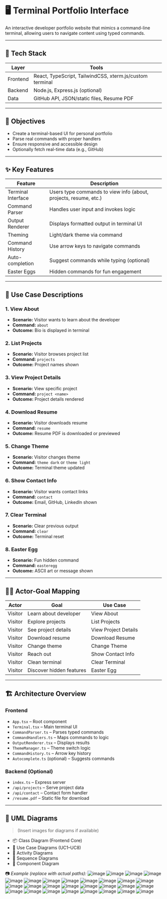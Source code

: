 # 🖥️ Terminal Portfolio Interface

An interactive developer portfolio website that mimics a command-line terminal, allowing users to navigate content using typed commands.

---

## 🧰 Tech Stack

| Layer     | Tools                          |
|-----------|--------------------------------|
| Frontend  | React, TypeScript, TailwindCSS, xterm.js/custom terminal |
| Backend   | Node.js, Express.js (optional) |
| Data      | GitHub API, JSON/static files, Resume PDF |

---

## 🎯 Objectives

- Create a terminal-based UI for personal portfolio
- Parse real commands with proper handlers
- Ensure responsive and accessible design
- Optionally fetch real-time data (e.g., GitHub)

---

## ✨ Key Features

| Feature            | Description                                                         |
|--------------------|---------------------------------------------------------------------|
| Terminal Interface | Users type commands to view info (about, projects, resume, etc.)   |
| Command Parser     | Handles user input and invokes logic                               |
| Output Renderer    | Displays formatted output in terminal UI                           |
| Theming            | Light/dark theme via command                                       |
| Command History    | Use arrow keys to navigate commands                                |
| Auto-completion    | Suggest commands while typing (optional)                           |
| Easter Eggs        | Hidden commands for fun engagement                                 |

---

## 📄 Use Case Descriptions

### 1. View About
- **Scenario:** Visitor wants to learn about the developer
- **Command:** `about`
- **Outcome:** Bio is displayed in terminal

### 2. List Projects
- **Scenario:** Visitor browses project list
- **Command:** `projects`
- **Outcome:** Project names shown

### 3. View Project Details
- **Scenario:** View specific project
- **Command:** `project <name>`
- **Outcome:** Project details rendered

### 4. Download Resume
- **Scenario:** Visitor downloads resume
- **Command:** `resume`
- **Outcome:** Resume PDF is downloaded or previewed

### 5. Change Theme
- **Scenario:** Visitor changes theme
- **Command:** `theme dark` or `theme light`
- **Outcome:** Terminal theme updated

### 6. Show Contact Info
- **Scenario:** Visitor wants contact links
- **Command:** `contact`
- **Outcome:** Email, GitHub, LinkedIn shown

### 7. Clear Terminal
- **Scenario:** Clear previous output
- **Command:** `clear`
- **Outcome:** Terminal reset

### 8. Easter Egg
- **Scenario:** Fun hidden command
- **Command:** `easteregg`
- **Outcome:** ASCII art or message shown

---

## 🧑‍💻 Actor-Goal Mapping

| Actor   | Goal                      | Use Case             |
|---------|---------------------------|----------------------|
| Visitor | Learn about developer     | View About           |
| Visitor | Explore projects          | List Projects        |
| Visitor | See project details       | View Project Details |
| Visitor | Download resume           | Download Resume      |
| Visitor | Change theme              | Change Theme         |
| Visitor | Reach out                 | Show Contact Info    |
| Visitor | Clean terminal            | Clear Terminal       |
| Visitor | Discover hidden features  | Easter Egg           |

---

## 🏗️ Architecture Overview

### Frontend
- `App.tsx` – Root component
- `Terminal.tsx` – Main terminal UI
- `CommandParser.ts` – Parses typed commands
- `CommandHandlers.ts` – Maps commands to logic
- `OutputRenderer.tsx` – Displays results
- `ThemeManager.ts` – Theme switch logic
- `CommandHistory.ts` – Arrow key history
- `Autocomplete.ts` (optional) – Suggests commands

### Backend (Optional)
- `index.ts` – Express server
- `/api/projects` – Serve project data
- `/api/contact` – Contact form handler
- `/resume.pdf` – Static file for download

---

## 🧩 UML Diagrams

> (Insert images for diagrams if available)

- 📦 Class Diagram (Frontend Core)
- 🧭 Use Case Diagrams (UC1–UC8)
- 🔁 Activity Diagrams
- 📩 Sequence Diagrams
- 🧱 Component Diagram

📷 _Example (replace with actual paths):_
![image](https://github.com/user-attachments/assets/3fcd9899-2ac7-4449-9c1d-e42d51d07a92)
![image](https://github.com/user-attachments/assets/28745176-0a59-4112-921e-d957b965b46d)
![image](https://github.com/user-attachments/assets/e8d25448-d611-4790-ad18-f7be51700013)
![image](https://github.com/user-attachments/assets/98b1ef97-0783-440a-87e9-e77dc051b6ce)
![image](https://github.com/user-attachments/assets/5691fd7c-3618-4c1f-80ff-e3e54fdd46d0)
![image](https://github.com/user-attachments/assets/3a33d4bb-0b14-45c8-8fc9-7517bf7e8c0d)
![image](https://github.com/user-attachments/assets/e60b73ab-133d-4ba8-8e35-1315ca77b263)
![image](https://github.com/user-attachments/assets/041ec0eb-687f-4533-985c-129cb28db5d2)
![image](https://github.com/user-attachments/assets/0831a879-5070-413c-92ae-b6c1046224a6)
![image](https://github.com/user-attachments/assets/7f3bb34a-d30d-4eed-abcf-cf2f3dbddd05)
![image](https://github.com/user-attachments/assets/db3c85ae-266c-48bf-a6b8-0a970ec3868c)
![image](https://github.com/user-attachments/assets/afb3395e-0a2e-4833-8019-bf905a14f0bb)
![image](https://github.com/user-attachments/assets/cf35f4b0-d06e-4a52-9760-13ad52766d0e)
![image](https://github.com/user-attachments/assets/b5c2dd5e-6972-4846-8f44-9af33087ddaa)
![image](https://github.com/user-attachments/assets/4805aaa9-a363-4353-bbf2-5102cb34e435)
![image](https://github.com/user-attachments/assets/83ccd1c8-1a4a-437e-adf3-e64353cfed31)
![image](https://github.com/user-attachments/assets/527c02ac-e335-43a8-8dfe-9a2afae6ced7)
![image](https://github.com/user-attachments/assets/c78d466c-b951-4374-a130-25347af31c7c)
![image](https://github.com/user-attachments/assets/379f9a84-0288-4499-b1d5-76921976b1cc)
![image](https://github.com/user-attachments/assets/6f1cb836-b651-4318-92ba-11a8839bc8a2)
![image](https://github.com/user-attachments/assets/848bbcb7-8531-4448-80f2-b175a714f32d)
![image](https://github.com/user-attachments/assets/bc67993d-d863-4294-8a65-27bb0b5351e7)
![image](https://github.com/user-attachments/assets/3fb176ea-cf05-4c1b-a6a6-c81177b744fc)
![image](https://github.com/user-attachments/assets/80dca5bf-3448-47c7-998c-c3ac11279b4f)
![image](https://github.com/user-attachments/assets/78375520-a112-44d6-b676-5c1878b9d111)
![image](https://github.com/user-attachments/assets/d8baedfc-2151-4e4c-a6a5-a15e4bd1b404)
![image](https://github.com/user-attachments/assets/3250d651-4dae-4b83-a33a-8684341546be)
![image](https://github.com/user-attachments/assets/a741dc3f-0868-4b08-a3b2-f6a007a1f3c1)
